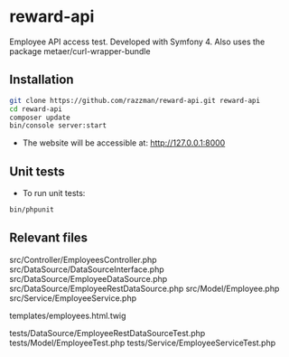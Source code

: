 # reward-api
Employee API access test.
Developed with Symfony 4. Also uses the package metaer/curl-wrapper-bundle

## Installation
```bash
git clone https://github.com/razzman/reward-api.git reward-api
cd reward-api
composer update
bin/console server:start
```
* The website will be accessible at: http://127.0.0.1:8000

## Unit tests
* To run unit tests:
```bash
bin/phpunit
```

## Relevant files
src/Controller/EmployeesController.php
src/DataSource/DataSourceInterface.php
src/DataSource/EmployeeDataSource.php
src/DataSource/EmployeeRestDataSource.php
src/Model/Employee.php
src/Service/EmployeeService.php

templates/employees.html.twig

tests/DataSource/EmployeeRestDataSourceTest.php
tests/Model/EmployeeTest.php
tests/Service/EmployeeServiceTest.php
